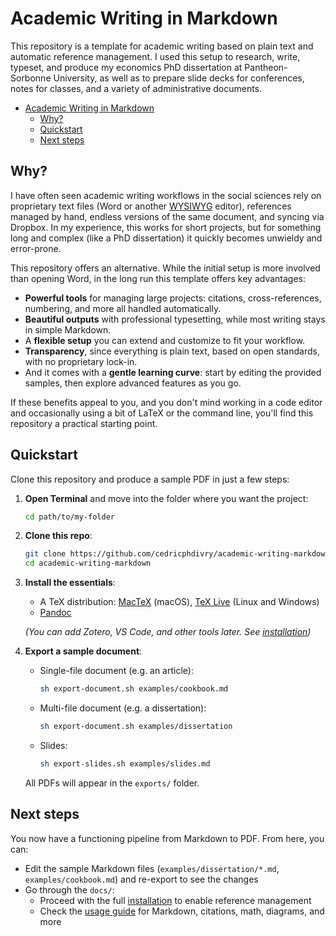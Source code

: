 # Academic Writing in Markdown

This repository is a template for academic writing based on plain text and automatic reference management. I used this setup to research, write, typeset, and produce my economics PhD dissertation at Pantheon-Sorbonne University, as well as to prepare slide decks for conferences, notes for classes, and a variety of administrative documents.

- [Academic Writing in Markdown](#academic-writing-in-markdown)
  - [Why?](#why)
  - [Quickstart](#quickstart)
  - [Next steps](#next-steps)

## Why?

I have often seen academic writing workflows in the social sciences rely on proprietary text files (Word or another [WYSIWYG](https://en.wikipedia.org/wiki/WYSIWYG) editor), references managed by hand, endless versions of the same document, and syncing via Dropbox. In my experience, this works for short projects, but for something long and complex (like a PhD dissertation) it quickly becomes unwieldy and error-prone.

This repository offers an alternative. While the initial setup is more involved than opening Word, in the long run this template offers key advantages:

- **Powerful tools** for managing large projects: citations, cross-references, numbering, and more all handled automatically.
- **Beautiful outputs** with professional typesetting, while most writing stays in simple Markdown.
- A **flexible setup** you can extend and customize to fit your workflow.
- **Transparency**, since everything is plain text, based on open standards, with no proprietary lock-in.
- And it comes with a **gentle learning curve**: start by editing the provided samples, then explore advanced features as you go.

If these benefits appeal to you, and you don't mind working in a code editor and occasionally using a bit of LaTeX or the command line, you'll find this repository a practical starting point.

## Quickstart

Clone this repository and produce a sample PDF in just a few steps:

1. **Open Terminal** and move into the folder where you want the project:

    ```bash
    cd path/to/my-folder
    ```

2. **Clone this repo**:

    ```bash
    git clone https://github.com/cedricphdivry/academic-writing-markdown
    cd academic-writing-markdown
    ```

3. **Install the essentials**:

    - A TeX distribution: [MacTeX](https://tug.org/mactex/mactex-download.html) (macOS), [TeX Live](https://www.tug.org/texlive/) (Linux and Windows)
    - [Pandoc](https://pandoc.org/installing.html)

    *(You can add Zotero, VS Code, and other tools later. See [installation](./docs/installation.md))*

4. **Export a sample document**:

   - Single-file document (e.g. an article):
     ```bash
     sh export-document.sh examples/cookbook.md
     ```
   - Multi-file document (e.g. a dissertation):
     ```bash
     sh export-document.sh examples/dissertation
     ```
   - Slides:
     ```bash
     sh export-slides.sh examples/slides.md
     ```

   All PDFs will appear in the `exports/` folder.

## Next steps

You now have a functioning pipeline from Markdown to PDF. From here, you can:

- Edit the sample Markdown files (`examples/dissertation/*.md`, `examples/cookbook.md`) and re-export to see the changes
- Go through the `docs/`:
  - Proceed with the full [installation](./docs/installation.md) to enable reference management
  - Check the [usage guide](./docs/usage-guide.md) for Markdown, citations, math, diagrams, and more